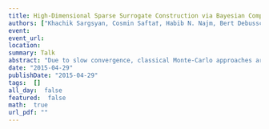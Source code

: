 ```yaml
---
title: High-Dimensional Sparse Surrogate Construction via Bayesian Compressive Sensing
authors: ["Khachik Sargsyan, Cosmin Safta†, Habib N. Najm, Bert Debusschere, Daniel Ricciuto, Peter Thornton"]
event: 
event_url: 
location: 
summary: Talk
abstract: "Due to slow convergence, classical Monte-Carlo approaches are ineffective for computationally intensive studies of complex models as they require prohibitively many sampled simulations for reasonable accuracy. Targeting high-dimensional systems, we build computationally inexpensive surrogate models in order to accelerate both forward (e.g., uncertainty propagation and sensitivity analysis) and inverse (e.g., calibration) uncertainty quantification studies. We apply Polynomial Chaos (PC) spectral expansions to build surrogate relationships between output quantities and model parameters using as few forward model simulations as possible.<br>For a complex model with a large number of input parameters, building a PC surrogate model is challenged by high dimensionality: there is typically insufficient model simulation data as well as a prohibitively large number of spectral basis terms. Bayesian compressive sensing (BCS) approach is employed in order to detect a sparse polynomial basis set that best captures the model outputs. We enhance the BCS algorithm with iterative basis growth and reweighing that effectively searches polynomial space for an optimal, sparse basis set.<br>Besides proof-of-concept studies for synthetic models, the technique is demonstrated on the Community Land Model with more than 50 input parameters. The outcome of the algorithm is then employed for forward uncertainty propagation and variance-based sensitivity analysis, leading to dimensionality reduction. Furthermore, the computationally inexpensive surrogates greatly accelerate statistical methods for parameter estimation, where one relies on observational data to estimate input parameters with quantified uncertainty, using Markov Chain Monte Carlo sampling.<br><br>"
date: "2015-04-29"
publishDate: "2015-04-29"
tags:  []
all_day:  false
featured:  false
math:  true
url_pdf: ""
---
```

